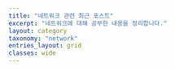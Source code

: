 ```yaml
---
title: "네트워크 관련 최근 포스트"
excerpt: "네트워크에 대해 공부한 내용을 정리합니다."
layout: category
taxonomy: "network"
entries_layout: grid
classes: wide
---
```


